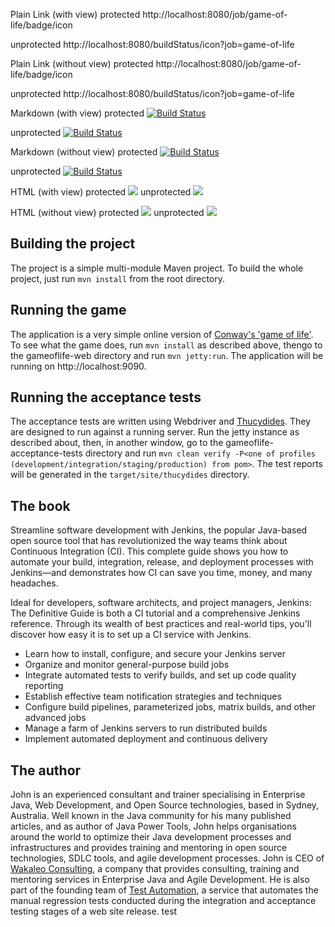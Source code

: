 Plain Link (with view)
protected http://localhost:8080/job/game-of-life/badge/icon

unprotected http://localhost:8080/buildStatus/icon?job=game-of-life

Plain Link (without view)
protected http://localhost:8080/job/game-of-life/badge/icon

unprotected http://localhost:8080/buildStatus/icon?job=game-of-life

Markdown (with view)
protected [![Build Status](http://localhost:8080/job/game-of-life/badge/icon)](http://localhost:8080/job/game-of-life/)

unprotected [![Build Status](http://localhost:8080/buildStatus/icon?job=game-of-life)](http://localhost:8080/job/game-of-life/)

Markdown (without view)
protected [![Build Status](http://localhost:8080/job/game-of-life/badge/icon)](http://localhost:8080/job/game-of-life)

unprotected [![Build Status](http://localhost:8080/buildStatus/icon?job=game-of-life)](http://localhost:8080/job/game-of-life)

HTML (with view)
protected <a href='http://localhost:8080/job/game-of-life/'><img src='http://localhost:8080/job/game-of-life/badge/icon'></a>
unprotected <a href='http://localhost:8080/job/game-of-life/'><img src='http://localhost:8080/buildStatus/icon?job=game-of-life'></a>

HTML (without view)
protected <a href='http://localhost:8080/job/game-of-life'><img src='http://localhost:8080/job/game-of-life/badge/icon'></a>
unprotected <a href='http://localhost:8080/job/game-of-life'><img src='http://localhost:8080/buildStatus/icon?job=game-of-life'></a>

## Building the project

The project is a simple multi-module Maven project. To build the whole project, just run `mvn install` from the root directory.

## Running the game

The application is a very simple online version of [Conway's 'game of life'](http://en.wikipedia.org/wiki/Conway's_Game_of_Life). To see what the game does, run `mvn install` as described above, thengo to the gameoflife-web directory and run `mvn jetty:run`. The application will be running on http://localhost:9090.

## Running the acceptance tests

The acceptance tests are written using Webdriver and [Thucydides](http://thucydides.info). They are designed to run against a running server. Run the jetty instance as described about, then, in another window, go to the gameoflife-acceptance-tests directory and run `mvn clean verify -P<one of profiles (development/integration/staging/production) from pom>`. The test reports will be generated in the `target/site/thucydides` directory.

## The book

Streamline software development with Jenkins, the popular Java-based open source tool that has revolutionized the way teams think about Continuous Integration (CI). This complete guide shows you how to automate your build, integration, release, and deployment processes with Jenkins—and demonstrates how CI can save you time, money, and many headaches.

Ideal for developers, software architects, and project managers, Jenkins: The Definitive Guide is both a CI tutorial and a comprehensive Jenkins reference. Through its wealth of best practices and real-world tips, you'll discover how easy it is to set up a CI service with Jenkins.

 - Learn how to install, configure, and secure your Jenkins server
 - Organize and monitor general-purpose build jobs
 - Integrate automated tests to verify builds, and set up code quality reporting
 - Establish effective team notification strategies and techniques
 - Configure build pipelines, parameterized jobs, matrix builds, and other advanced jobs
 - Manage a farm of Jenkins servers to run distributed builds
 - Implement automated deployment and continuous delivery

## The author

John is an experienced consultant and trainer specialising in Enterprise Java, Web Development, and Open Source technologies, based in Sydney, Australia. Well known in the Java community for his many published articles, and as author of Java Power Tools, John helps organisations around the world to optimize their Java development processes and infrastructures and provides training and mentoring in open source technologies, SDLC tools, and agile development processes. John is CEO of [Wakaleo Consulting](http://www.wakaleo.com), a company that provides consulting, training and mentoring services in Enterprise Java and Agile Development. He is also part of the founding team of [Test Automation](http://www.testautomation.com.au/), a service that automates the manual regression tests conducted during the integration and acceptance testing stages of a web site release.
test
